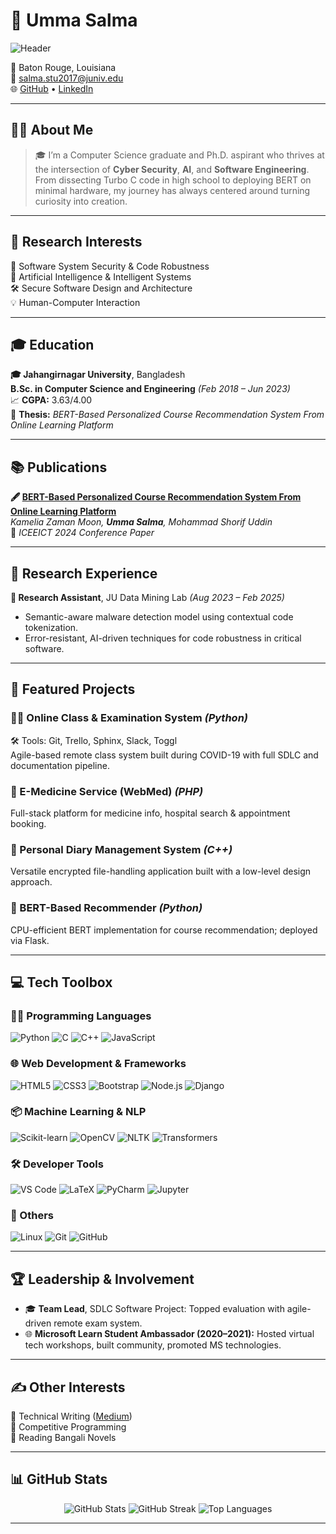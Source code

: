 # 🌟 Umma Salma
![Header](https://capsule-render.vercel.app/api?type=waving&color=gradient&height=120&section=header&text=Hi%20There!%20&fontSize=30&fontAlignY=40)

📍 Baton Rouge, Louisiana  
📧 [salma.stu2017@juniv.edu](mailto:salma.stu2017@juniv.edu)  
🌐 [GitHub](https://github.com/umma-salma) • [LinkedIn](https://www.linkedin.com/in/umma-salma-34a239196/)

---

## 🧑‍🎓 About Me

> 🎓 I’m a Computer Science graduate and Ph.D. aspirant who thrives at the intersection of **Cyber Security**, **AI**, and **Software Engineering**. From dissecting Turbo C code in high school to deploying BERT on minimal hardware, my journey has always centered around turning curiosity into creation.

---

## 🎯 Research Interests

🔐 Software System Security & Code Robustness  
🧠 Artificial Intelligence & Intelligent Systems  
🛠️ Secure Software Design and Architecture  
💡 Human-Computer Interaction  

---

## 🎓 Education

**🎓 Jahangirnagar University**, Bangladesh  
**B.Sc. in Computer Science and Engineering** *(Feb 2018 – Jun 2023)*  
📈 **CGPA:** 3.63/4.00  
📝 **Thesis:** *BERT-Based Personalized Course Recommendation System From Online Learning Platform*

---

## 📚 Publications

**🖋️ [BERT-Based Personalized Course Recommendation System From Online Learning Platform](https://scholar.google.com/citations?authuser=1&user=qzQNXTsAAAAJ)**  
*Kamelia Zaman Moon, **Umma Salma**, Mohammad Shorif Uddin*  
📍 *ICEEICT 2024 Conference Paper*

---

## 🔬 Research Experience

**🧪 Research Assistant**, JU Data Mining Lab *(Aug 2023 – Feb 2025)*  
- Semantic-aware malware detection model using contextual code tokenization.  
- Error-resistant, AI-driven techniques for code robustness in critical software.

---

## 🚀 Featured Projects

### 🧑‍🏫 Online Class & Examination System *(Python)*
🛠️ Tools: Git, Trello, Sphinx, Slack, Toggl  
Agile-based remote class system built during COVID-19 with full SDLC and documentation pipeline.

### 💊 E-Medicine Service (WebMed) *(PHP)*
Full-stack platform for medicine info, hospital search & appointment booking.

### 📝 Personal Diary Management System *(C++)*
Versatile encrypted file-handling application built with a low-level design approach.

### 🤖 BERT-Based Recommender *(Python)*
CPU-efficient BERT implementation for course recommendation; deployed via Flask.

---

## 💻 Tech Toolbox

### 🧑‍💻 Programming Languages
![Python](https://img.shields.io/badge/-Python-3776AB?style=for-the-badge&logo=python&logoColor=white)
![C](https://img.shields.io/badge/-C-A8B9CC?style=for-the-badge&logo=c&logoColor=white)
![C++](https://img.shields.io/badge/-C++-00599C?style=for-the-badge&logo=c%2B%2B&logoColor=white)
![JavaScript](https://img.shields.io/badge/-JavaScript-F7DF1E?style=for-the-badge&logo=javascript&logoColor=black)

### 🌐 Web Development & Frameworks
![HTML5](https://img.shields.io/badge/-HTML5-E34F26?style=for-the-badge&logo=html5&logoColor=white)
![CSS3](https://img.shields.io/badge/-CSS3-1572B6?style=for-the-badge&logo=css3&logoColor=white)
![Bootstrap](https://img.shields.io/badge/-Bootstrap-563D7C?style=for-the-badge&logo=bootstrap&logoColor=white)
![Node.js](https://img.shields.io/badge/-Node.js-339933?style=for-the-badge&logo=node-dot-js&logoColor=white)
![Django](https://img.shields.io/badge/-Django-092E20?style=for-the-badge&logo=django&logoColor=white)

### 📦 Machine Learning & NLP
![Scikit-learn](https://img.shields.io/badge/-Scikit--learn-F7931E?style=for-the-badge&logo=scikit-learn&logoColor=white)
![OpenCV](https://img.shields.io/badge/-OpenCV-5C3EE8?style=for-the-badge&logo=opencv&logoColor=white)
![NLTK](https://img.shields.io/badge/-NLTK-3C9?style=for-the-badge)
![Transformers](https://img.shields.io/badge/-Transformers-FF6F00?style=for-the-badge&logo=huggingface&logoColor=white)

### 🛠️ Developer Tools
![VS Code](https://img.shields.io/badge/-VS%20Code-007ACC?style=for-the-badge&logo=visual-studio-code&logoColor=white)
![LaTeX](https://img.shields.io/badge/-LaTeX-008080?style=for-the-badge&logo=latex&logoColor=white)
![PyCharm](https://img.shields.io/badge/-PyCharm-000000?style=for-the-badge&logo=pycharm&logoColor=white)
![Jupyter](https://img.shields.io/badge/-Jupyter-F37626?style=for-the-badge&logo=jupyter&logoColor=white)

### 🐧 Others
![Linux](https://img.shields.io/badge/-Linux-FCC624?style=for-the-badge&logo=linux&logoColor=black)
![Git](https://img.shields.io/badge/-Git-F05032?style=for-the-badge&logo=git&logoColor=white)
![GitHub](https://img.shields.io/badge/-GitHub-181717?style=for-the-badge&logo=github&logoColor=white)


---

## 🏆 Leadership & Involvement

- 🎓 **Team Lead**, SDLC Software Project: Topped evaluation with agile-driven remote exam system.  
- 🌐 **Microsoft Learn Student Ambassador (2020–2021):** Hosted virtual tech workshops, built community, promoted MS technologies.  

---

## ✍️ Other Interests

🧾 Technical Writing ([Medium](https://medium.com/@ummasalma2317))  
🏁 Competitive Programming  
🧠 Reading Bangali Novels

---

## 📊 GitHub Stats

<div align="center">
  <img src="https://github-readme-stats.vercel.app/api?username=umma-salma&show_icons=true&theme=radical" alt="GitHub Stats" />
  <img src="https://github-readme-streak-stats.herokuapp.com/?user=umma-salma&theme=radical" alt="GitHub Streak" />
  <img src="https://github-readme-stats.vercel.app/api/top-langs/?username=umma-salma&layout=compact&theme=radical" alt="Top Languages" />
</div>

---

